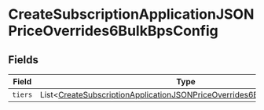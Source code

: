 # CreateSubscriptionApplicationJSONPriceOverrides6BulkBpsConfig


## Fields

| Field                                                                                                                                                                     | Type                                                                                                                                                                      | Required                                                                                                                                                                  | Description                                                                                                                                                               |
| ------------------------------------------------------------------------------------------------------------------------------------------------------------------------- | ------------------------------------------------------------------------------------------------------------------------------------------------------------------------- | ------------------------------------------------------------------------------------------------------------------------------------------------------------------------- | ------------------------------------------------------------------------------------------------------------------------------------------------------------------------- |
| `tiers`                                                                                                                                                                   | List<[CreateSubscriptionApplicationJSONPriceOverrides6BulkBpsConfigTiers](../../models/operations/CreateSubscriptionApplicationJSONPriceOverrides6BulkBpsConfigTiers.md)> | :heavy_minus_sign:                                                                                                                                                        | N/A                                                                                                                                                                       |